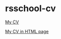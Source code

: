 # rsschool-cv
[My CV](https://Raiuk.github.io/rsschool-cv/cv)

[My CV in HTML page](https://Raiuk.github.io/rsschool-cv/index)
